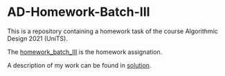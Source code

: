 # AD-Homework-Batch-III

This is a repository containing a homework task of the course Algorithmic Design 2021 (UniTS).

The [homework_batch_III](homework_batch_III.pdf) is the homework assignation.

A description of my work can be found in [solution](solution.pdf).
